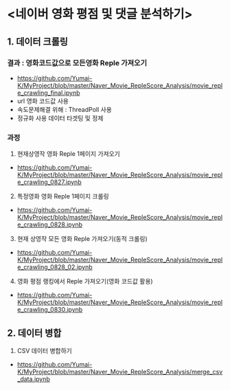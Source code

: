 # <네이버 영화 평점 및 댓글 분석하기>

## 1. 데이터 크롤링

### 결과 : 영화코드값으로 모든영화 Reple 가져오기
  - https://github.com/Yumai-K/MyProject/blob/master/Naver_Movie_RepleScore_Analysis/movie_reple_crawling_final.ipynb
  - url 영화 코드값 사용
  - 속도문제해결 위해 : ThreadPoll 사용
  - 정규화 사용 데이터 타겟팅 및 정제

### 과정 
1. 현재상영작 영화 Reple 1페이지 가져오기
 - https://github.com/Yumai-K/MyProject/blob/master/Naver_Movie_RepleScore_Analysis/movie_reple_crawling_0827.ipynb
 
2. 특정영화 영화 Reple 1페이지 크롤링
 - https://github.com/Yumai-K/MyProject/blob/master/Naver_Movie_RepleScore_Analysis/movie_reple_crawling_0828.ipynb
 
3. 현재 상영작 모든 영화 Reple 가져오기(동적 크롤링)
 - https://github.com/Yumai-K/MyProject/blob/master/Naver_Movie_RepleScore_Analysis/movie_reple_crawling_0828_02.ipynb
 
4. 영화 평점 랭킹에서 Reple 가져오기(영화 코드값 활용)
 - https://github.com/Yumai-K/MyProject/blob/master/Naver_Movie_RepleScore_Analysis/movie_reple_crawling_0830.ipynb

## 2. 데이터 병합
1. CSV 데이터 병합하기
 - https://github.com/Yumai-K/MyProject/blob/master/Naver_Movie_RepleScore_Analysis/merge_csv_data.ipynb
